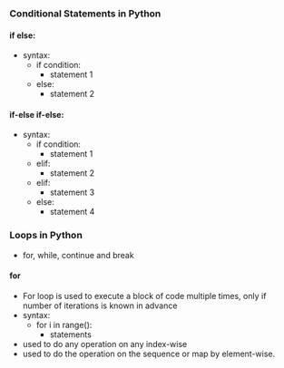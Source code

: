 ### Conditional Statements in Python
#### if else:
- syntax:
  -  if condition:
     - statement 1
  - else:
     - statement 2
#### if-else if-else:
- syntax:
  -  if condition:
     - statement 1
  - elif:
     - statement 2
  - elif:
     - statement 3
  - else:
     - statement 4

### Loops in Python
  - for, while, continue and break
#### for
  - For loop is used to execute a block of code multiple times, only if number of iterations is known in advance
- syntax:
   - for i in range():
      - statements
- used to do any operation on any index-wise
- used to do the operation on the sequence or map by element-wise.

  
  
